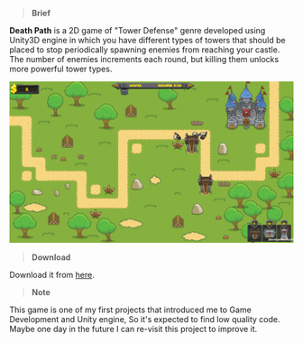 >**Brief**

**Death Path** is a 2D game of "Tower Defense" genre developed using Unity3D engine in which you have different types of towers that should be placed to stop periodically spawning enemies from reaching your castle. The number of enemies increments each round, but killing them unlocks more powerful tower types.

![](https://github.com/MahmoudmHamza/Unity-Projects/blob/master/Death%20Path/Screenshots/EC2.PNG)

>**Download**

Download it from [here](https://drive.google.com/open?id=1_ah7AWXLS1m1bGJBL2dk2iqqMHh1UB7Z).

>**Note**

This game is one of my first projects that introduced me to Game Development and Unity engine, So it's expected to find low quality code. Maybe one day in the future I can re-visit this project to improve it.
